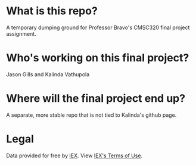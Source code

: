 # What is this repo?
A temporary dumping ground for Professor Bravo's CMSC320 final project 
assignment.
# Who's working on this final project?
Jason Gills and Kalinda Vathupola
# Where will the final project end up?
A separate, more stable repo that is not tied to Kalinda's github page. 
# Legal
Data provided for free by [IEX](https://iextrading.com/developer/). View
[IEX's Terms of Use](https://iextrading.com/api-exhibit-a/).
